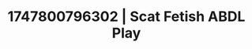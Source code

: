 ---
categories:
- Erotic photography
- Inclusive desire
- Sapphic desires
- Delirious pleasure
- Punk lovers
image: /assets/images/1747800796302.jpg
layout: post
seo:
  description: Featured content with high-quality Scat Fetish, ABDL Play. HD images
    available.
  keywords: Scat Fetish, ABDL Play
  og_image: /assets/images/1747800796302.jpg
  schema_type: VisualArtwork
tags:
- '#1747800796302'
- ABDL Play
- Scat Fetish
title: 1747800796302 | Scat Fetish ABDL Play
---